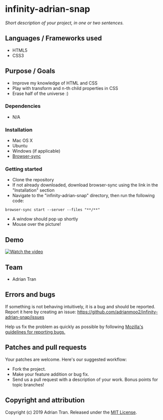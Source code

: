 # infinity-adrian-snap

*Short description of your project, in one or two sentences.* 

## Languages / Frameworks used

* HTML5
* CSS3

## Purpose / Goals

* Improve my knowledge of HTML and CSS
* Play with transform and n-th child properties in CSS
* Erase half of the universe :)

### Dependencies

* N/A

### Installation

* Mac OS X
* Ubuntu
* Windows (if applicable)
* [Browser-sync](https://www.browsersync.io/)

### Getting started

* Clone the repository
* If not already downloaded, download browser-sync using the link in the "Installation" section
* Navigate to the "infinity-adrian-snap" directory, then run the following code:

```
browser-sync start --server --files "**/**"
```
* A window should pop up shortly
* Mouse over the picture!


## Demo

[![Watch the video](![github-photo](https://user-images.githubusercontent.com/14877762/58935033-0c354900-8721-11e9-9b99-dcc47d200db3.png)
)](https://youtu.be/YtmkLQc4kIE)

## Team

* Adrian Tran

## Errors and bugs

If something is not behaving intuitively, it is a bug and should be reported.
Report it here by creating an issue: https://github.com/adrianmoo2/infinity-adrian-snap/issues

Help us fix the problem as quickly as possible by following [Mozilla's guidelines for reporting bugs.](https://developer.mozilla.org/en-US/docs/Mozilla/QA/Bug_writing_guidelines#General_Outline_of_a_Bug_Report)

## Patches and pull requests

Your patches are welcome. Here's our suggested workflow:
 
* Fork the project.
* Make your feature addition or bug fix.
* Send us a pull request with a description of your work. Bonus points for topic branches!

## Copyright and attribution

Copyright (c) 2019 Adrian Tran. Released under the [MIT License](https://github.com/adrianmoo2/infinity-adrian-snap/blob/master/LICENSE).
